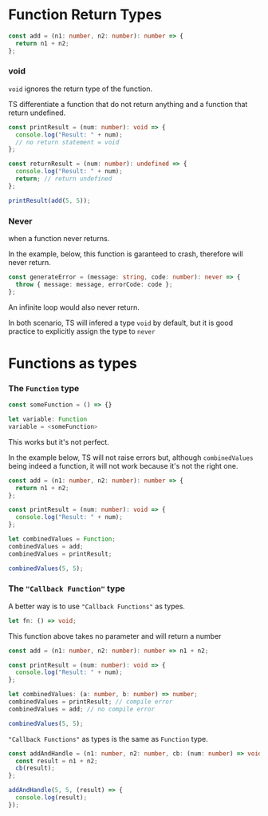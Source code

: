 # Function Return Types

```ts
const add = (n1: number, n2: number): number => {
  return n1 + n2;
};
```

### void

`void` ignores the return type of the function.

TS differentiate a function that do not return anything and a function that return undefined.

```ts
const printResult = (num: number): void => {
  console.log("Result: " + num);
  // no return statement = void
};

const returnResult = (num: number): undefined => {
  console.log("Result: " + num);
  return; // return undefined
};

printResult(add(5, 5));
```

### Never

when a function never returns.

In the example, below, this function is garanteed to crash, therefore will never return.

```typescript
const generateError = (message: string, code: number): never => {
  throw { message: message, errorCode: code };
};
```

An infinite loop would also never return.

In both scenario, TS will infered a type `void` by default, but it is good practice to explicitly assign the type to `never`

# Functions as types

### The `Function` type

```ts
const someFunction = () => {}

let variable: Function
variable = <someFunction>
```

This works but it's not perfect.

In the example below, TS will not raise errors but, although `combinedValues` being indeed a function, it will not work because it's not the right one.

```ts
const add = (n1: number, n2: number): number => {
  return n1 + n2;
};

const printResult = (num: number): void => {
  console.log("Result: " + num);
};

let combinedValues = Function;
combinedValues = add;
combinedValues = printResult;

combinedValues(5, 5);
```

### The `"Callback Function"` type

A better way is to use `"Callback Functions"` as types.

```ts
let fn: () => void;
```

This function above takes no parameter and will return a number

```ts
const add = (n1: number, n2: number): number => n1 + n2;

const printResult = (num: number): void => {
  console.log("Result: " + num);
};

let combinedValues: (a: number, b: number) => number;
combinedValues = printResult; // compile error
combinedValues = add; // no compile error

combinedValues(5, 5);
```

`"Callback Functions"` as types is the same as `Function` type.

```ts
const addAndHandle = (n1: number, n2: number, cb: (num: number) => void) => {
  const result = n1 + n2;
  cb(result);
};

addAndHandle(5, 5, (result) => {
  console.log(result);
});
```
